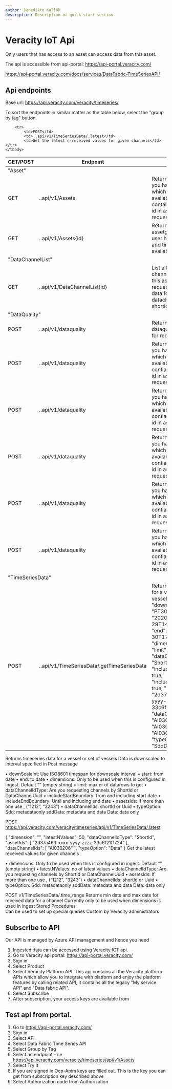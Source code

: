 ```yaml
---
author: Benedikte Kallåk
description: Description of quick start section
---
```


# Veracity IoT Api

Only users that has access to an asset can access data from this asset.

The api is accessible from api-portal: https://api-portal.veracity.com/

https://api-portal.veracity.com/docs/services/DataFabric-TimeSeriesAPI/



## Api endpoints

Base url: https://api.veracity.com/veracity/timeseries/

To sort the endpoints in similar matter as the table below, select the "group by tag" button.

<table>
    <thead>
      <tr>	  
	    <th>GET/POST</th>
        <th>Endpoint</th>
        <th>Comment</th>       
      </tr>
    </thead>
    <tbody>
        <tr >
		    <td colspan=3>"Asset"</td>               
        </tr>
        <tr>
		    <td>GET</td>
            <td>..api/v1/Assets</td>
            <td>Returns all of the assets you have access to, for which timeseries data is available. The response contains an id; use this id in asset specific requests</td>            
        </tr>
		 <tr>
            <td>GET</td>
            <td>..api/v1/Assets{id}</td>
            <td>Returns the assets with assetguid specified if user has access to it and timeseries data is available.</td>                 
        </tr>
		 <tr >
		    <td colspan=3>"DataChannelList"</td>               
        </tr>
        <tr>
           <td>GET</td>
            <td>..api/v1/DataChannelList{id}</td>
            <td>List all metadata for all channels registered for this asset. When requesting timeseries data for selected datachannles use either shortid or UUID. </td>                               
        </tr>
		 <tr>
		    <td colspan=3>"DataQuality"</td>               
        </tr>
		 <tr>
            <td>POST</td>
            <td>..api/v1/dataquality</td>
            <td>Returns aggregated dataquality calculations for requested assets</td>                               
        </tr>
        <tr>
            <td>POST</td>
            <td>..api/v1/dataquality</td>
            <td>Returns all of the assets you have access to, for which timeseries data is available. The response contians an id; use this id in asset specific requests</td>                          
        </tr>
		  <tr>
            <td>POST</td>
            <td>..api/v1/dataquality</td>
            <td>Returns all of the assets you have access to, for which timeseries data is available. The response contians an id; use this id in asset specific requests</td>                          
        </tr>
		  <tr>
            <td>POST</td>
            <td>..api/v1/dataquality</td>
            <td>Returns all of the assets you have access to, for which timeseries data is available. The response contians an id; use this id in asset specific requests</td>                          
        </tr>
		  <tr>
            <td>POST</td>
            <td>..api/v1/dataquality</td>
            <td>Returns all of the assets you have access to, for which timeseries data is available. The response contians an id; use this id in asset specific requests</td>                          
        </tr>
		  <tr>
            <td>POST</td>
            <td>..api/v1/dataquality</td>
            <td>Returns all of the assets you have access to, for which timeseries data is available. The response contians an id; use this id in asset specific requests</td>                          
        </tr>
		 <tr>
		    <td colspan=3>"TimeSeriesData"</td>               
        </tr>
		  <tr>
            <td>POST</td>
            <td>..api/v1/TimeSeriesData/.getTimeSeriesData</td>
            <td>Returns timeseries data for a vessel or set of vessels
			payload: {
  "downScaleInt": "PT30S",
  "start": "2020-06-29T14:34:00.000Z",
  "end": "2020-06-30T17:10:00.000Z",
  "dimension": null,
  "limit": 5000,
  "dataChannelIdType": "ShortId",
  "includeStartBoundary": true,
  "includeEndBoundary": true,
  "assetIds": [
    "2d37a463-xxxx-yyyy-zzzz-33c6f21f1724"
  ],
  "dataChannelIds": [
    "AI030206", "AI030207", "AI030701"
  ],
  "typeOption": "SddData"
}</td>               
</tr>           
        
		<tr>
            <td>POST</td>
            <td>..api/v1/TimeSeriesData/.latest</td>
            <td>Get the latest n-received values for given channels</td>
	</tr>
    </tbody>
  </table>
  
  
  

Returns timeseries data for a vessel or set of vessels
Data is downscaled to interval specified in Post message

•	downScaleInt: Use  ISO8601 timespan for downscale interval
•	start: from date
•	end: to date
•	dimensions: Only to be used when this is configured in ingest. Default “” (empty string)
•	limit: max nr of datarows to get
•	dataChannelIdType: Are you requesting channels by ShortId or DataChannelUuid
•	includeStartBoundary: from and including start date
•	includeEndBoundary: Until and including end date
•	assetsIds: If more than one use , (“1212”, “3243”)
•	dataChannelIds: shortId or Uuid
•	typeOption: 
Sdd: metadataonly
sddData: metadata and data
Data: data only

POST
https://api.veracity.com/veracity/timeseries/api/v1/TimeSeriesData/.latest

{
  "dimension": "",
  "latestNValues": 50,
  "dataChannelIdType": "ShortId",
  "assetIds": [
    "2d37a463-xxxx-yyyy-zzzz-33c6f21f1724"
  ],
  "dataChannelIds": [
    "AI030206"
  ],
  "typeOption": "Data"
}	Get the latest received values for given channels

•	dimensions: Only to be used when this is configured in ingest. Default “” (empty string)
•	latestNValues: no of latest values
•	dataChannelIdType: Are you requesting channels by ShortId or DataChannelUuid
•	assetsIds: If more than one use , (“1212”, “3243”)
•	dataChannelIds: shortId or Uuid
•	typeOption: 
Sdd: metadataonly
sddData: metadata and data
Data: data only

POST
v1/TimeSeriesData/.time_range	Returns min date and max date for received data for a channel
Currently only to be used when dimensions is used in ingest
Stored Procedures	
Can be used to set up special queries	Custom by Veracity administrators
	


## Subscribe to API

Our API is managed by Azure API management and hence you need 
1.	Ingested data can be accessed using Veracity IOT api.
2.	Go to Veracity api portal: https://api-portal.veracity.com/
3.	Sign in
4.	Select Product
5.	Select Veracity Platform API. This api contains all the Veracity platform APIs which allow you to integrate with platform and enjoy the platform features by calling related API, it contains all the legacy "My service API" and "Data fabric API".
6.	Select Subscribe
7.	After subscription, your access keys are available from
 
 
## Test api from portal.	

1.  Go to https://api-portal.veracity.com/
2.	Sign in
3.	Select API
4.	Select Data Fabric Time Series API
5.	Select Group  by Tag
6.	Select an endpoint – i.e https://api.veracity.com/veracity/timeseries/api/v1/Assets
7.	Select Try It
8.	If you are  signed in Ocp-Apim keys are filled out.  This is the key you can get from subscription key described above
9.	Select Authorization code from Authorization 






